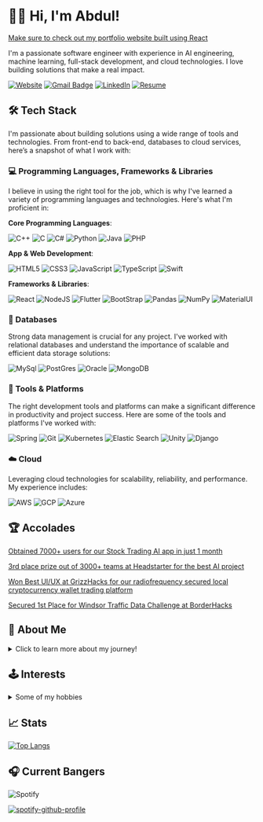 # 👋🏽 Hi, I'm Abdul!

[Make sure to check out my portfolio website built using React](https://abdularif.me) 

I'm a passionate software engineer with experience in AI engineering, machine learning, full-stack development, and cloud technologies. I love building solutions that make a real impact.

<!-- [![E-Mail](https://img.shields.io/badge/email-reveal-2a8?style=for-the-badge&logo=gmail&logoColor=white)](https://mailhide.io/e/3JzSZnHC)-->
[![Website](https://img.shields.io/website?down_color=lightgrey&down_message=offline&style=for-the-badge&up_color=green&up_message=online&url=https%3A%2F%2Fabdularif.me/%2F)](https://abdularif.me/)
[![Gmail Badge](https://img.shields.io/badge/abdularif0705-c14438?style=for-the-badge&logo=Gmail&logoColor=white&link=mailto:abdul.arif0705@gmail.com)](mailto:abdul.arif0705@gmail.com)
[![LinkedIn](https://img.shields.io/badge/abdularif0705-0077B5?style=for-the-badge&logo=linkedin&logoColor=white)](https://www.linkedin.com/in/abdularif0705)
[![Resume](https://img.shields.io/badge/Resume-gray?style=for-the-badge&logo=adobeacrobatreader&logoColor=EC1C24)](https://www.dropbox.com/scl/fi/887xmwe1l0ri9ragsz5l7/Abdul_Arif_Resume.pdf?rlkey=m1u5o12v4890hhkhzeozc26xs&dl=0)

## 🛠 Tech Stack

I'm passionate about building solutions using a wide range of tools and technologies. From front-end to back-end, databases to cloud services, here’s a snapshot of what I work with:

### 💻 Programming Languages, Frameworks & Libraries

I believe in using the right tool for the job, which is why I've learned a variety of programming languages and technologies. Here's what I'm proficient in:

**Core Programming Languages**:

![C++](https://img.shields.io/badge/C%2B%2B-00599C?style=for-the-badge&logo=c%2B%2B&logoColor=white)
![C](https://img.shields.io/badge/c-%2300599C.svg?style=for-the-badge&logo=c&logoColor=white)
![C#](https://img.shields.io/badge/c%23-%23239120.svg?style=for-the-badge&logo=c-sharp&logoColor=white)
![Python](https://img.shields.io/badge/python-3670A0?style=for-the-badge&logo=python&logoColor=ffdd54)
![Java](https://img.shields.io/badge/Java-ED8B00?style=for-the-badge&logo=java&logoColor=white)
![PHP](https://img.shields.io/badge/PHP-777BB4?style=for-the-badge&logo=php&logoColor=white)
<!-- ![Dart](https://img.shields.io/badge/dart-%230175C2.svg?style=for-the-badge&logo=dart&logoColor=white) -->
<!-- ![Latex](https://img.shields.io/badge/LaTeX-47A141?style=for-the-badge&logo=LaTeX&logoColor=white) -->
<!-- ![LaTeX](https://img.shields.io/badge/latex-%23008080.svg?style=for-the-badge&logo=latex&logoColor=white) -->
<!-- ![Lua](https://img.shields.io/badge/lua-%232C2D72.svg?style=for-the-badge&logo=lua&logoColor=white)  -->


**App & Web Development**: 

![HTML5](https://img.shields.io/badge/html5-%23E34F26.svg?style=for-the-badge&logo=html5&logoColor=white)
![CSS3](https://img.shields.io/badge/css3-%231572B6.svg?style=for-the-badge&logo=css3&logoColor=white)
![JavaScript](https://img.shields.io/badge/javascript-%23323330.svg?style=for-the-badge&logo=javascript&logoColor=%23F7DF1E) <!-- ![JavaScript](https://img.shields.io/badge/JavaScript-F7DF1E?style=for-the-badge&logo=javascript&logoColor=black) -->
![TypeScript](https://img.shields.io/badge/TypeScript-007ACC?style=for-the-badge&logo=typescript&logoColor=white)
![Swift](https://img.shields.io/badge/Swift-FA7343?style=for-the-badge&logo=swift&logoColor=white)

**Frameworks & Libraries**: 

![React](https://img.shields.io/badge/React-20232A?style=for-the-badge&logo=react&logoColor=61DAFB)
![NodeJS](https://img.shields.io/badge/node.js-6DA55F?style=for-the-badge&logo=node.js&logoColor=white)
![Flutter](https://img.shields.io/badge/Flutter-%2302569B.svg?style=for-the-badge&logo=Flutter&logoColor=white)
![BootStrap](https://img.shields.io/badge/Bootstrap-563D7C?style=for-the-badge&logo=bootstrap&logoColor=white)
![Pandas](https://img.shields.io/badge/pandas-%23150458.svg?style=for-the-badge&logo=pandas&logoColor=white)
![NumPy](https://img.shields.io/badge/numpy-%23013243.svg?style=for-the-badge&logo=numpy&logoColor=white)
![MaterialUI](https://img.shields.io/badge/Material--UI-0081CB?style=for-the-badge&logo=material-ui&logoColor=white)
<!-- ![Flask](https://img.shields.io/badge/flask-%23000.svg?style=for-the-badge&logo=flask&logoColor=white) -->
<!-- ![NPM](https://img.shields.io/badge/NPM-%23000000.svg?style=for-the-badge&logo=npm&logoColor=white) --> 
<!-- ![Yarn](https://img.shields.io/badge/yarn-%232C8EBB.svg?style=for-the-badge&logo=yarn&logoColor=white) -->
<!-- ![Fastify](https://img.shields.io/badge/fastify-%23000000.svg?style=for-the-badge&logo=fastify&logoColor=white)![Heroku](https://img.shields.io/badge/heroku-%23430098.svg?style=for-the-badge&logo=heroku&logoColor=white) -->
<!-- ![NextJS](https://img.shields.io/badge/Next-black?style=for-the-badge&logo=next.js&logoColor=white) -->


### 💾 Databases
Strong data management is crucial for any project. I've worked with relational databases and understand the importance of scalable and efficient data storage solutions:

![MySql](https://img.shields.io/badge/MySQL-00000F?style=for-the-badge&logo=mysql&logoColor=white)
![PostGres](https://img.shields.io/badge/PostgreSQL-316192?style=for-the-badge&logo=postgresql&logoColor=white)
![Oracle](https://img.shields.io/badge/Oracle-F80000?style=for-the-badge&logo=Oracle&logoColor=white)
![MongoDB](https://img.shields.io/badge/MongoDB-4EA94B?style=for-the-badge&logo=mongodb&logoColor=white)
<!-- ![MariaDB](https://img.shields.io/badge/MariaDB-003545?style=for-the-badge&logo=mariadb&logoColor=white) -->

<!--
### AI
![Dialogflow](https://img.shields.io/badge/dialogflow-FF9800?style=for-the-badge&logo=dialogflow&logoColor=white)
-->

### 🧰 Tools & Platforms
The right development tools and platforms can make a significant difference in productivity and project success. Here are some of the tools and platforms I've worked with:

![Spring](https://img.shields.io/badge/Spring-6DB33F?style=for-the-badge&logo=spring&logoColor=white)
![Git](https://img.shields.io/badge/Git-F05032?style=for-the-badge&logo=git&logoColor=white)
![Kubernetes](https://img.shields.io/badge/kubernetes-%23326ce5.svg?style=for-the-badge&logo=kubernetes&logoColor=white)
![Elastic Search](https://img.shields.io/badge/Elastic_Search-005571?style=for-the-badge&logo=elasticsearch&logoColor=white) 
![Unity](https://img.shields.io/badge/unity-%23000000.svg?style=for-the-badge&logo=unity&logoColor=white)
![Django](https://img.shields.io/badge/Django-092E20?style=for-the-badge&logo=django&logoColor=white)
<!-- ![Neo4j](https://img.shields.io/badge/Neo4j-018bff?style=for-the-badge&logo=neo4j&logoColor=white) -->


### ☁️ Cloud
Leveraging cloud technologies for scalability, reliability, and performance. My experience includes:

![AWS](https://img.shields.io/badge/Amazon_AWS-232F3E?style=for-the-badge&logo=amazon-aws&logoColor=white)
![GCP](https://img.shields.io/badge/Google_Cloud-4285F4?style=for-the-badge&logo=google-cloud&logoColor=white) <!-- ![Kubernetes](https://img.shields.io/badge/kubernetes-%23326ce5.svg?style=for-the-badge&logo=kubernetes&logoColor=white) -->
![Azure](https://img.shields.io/badge/microsoft%20azure-0089D6?style=for-the-badge&logo=microsoft-azure&logoColor=white)
<!--![Twilio](https://img.shields.io/badge/Twilio-F22F46?style=for-the-badge&logo=Twilio&logoColor=white)-->

<!-- ### Blockchain Tech -->
<!-- ![Ethereum](https://img.shields.io/badge/Ethereum-3C3C3D?style=for-the-badge&logo=Ethereum&logoColor=white) -->



## 🏆 Accolades
[Obtained 7000+ users for our Stock Trading AI app in just 1 month](https://github.com/Ahthe/TradeWise)

[3rd place prize out of 3000+ teams at Headstarter for the best AI project](https://github.com/Ahthe/Amplifier-AI) 

[Won Best UI/UX at GrizzHacks for our radiofrequency secured local cryptocurrency wallet trading platform](https://devpost.com/software/wavewallet) 

[Secured 1st Place for Windsor Traffic Data Challenge at BorderHacks](https://devpost.com/software/cyber-traffic-data)


## 📝 About Me

<details> 
    <summary>Click to learn more about my journey!</summary>
    <br>

Currently, I work as a Software Engineer at Dayforce (Ceridian), I am part of the Web Platform team creating React components for the app and switching our code base from legacy Dojo code to React for optimal performance. And enhance our RichTextEditor performance for 5000+ global B2B customers. I also developed a custom AI solution for the RTE leveraging our in-house LLM, replacing the TinyMCE AI plugin by replicating its UI elements (dialog box, buttons, etc.) and functionalities using React, saving Dayforce approximately $52k annually. Currently I'm focused on optimizing JsonForms for Dayforce's AMF Pages project initiative, scheduled for launch in 2025.
    
I graduated from the University of Windsor, with a double major in Computer Science and Business Administration, specializing in Supply Chain and Business Analytics. Throughout my academic journey, I was a Research Software Engineer, Software Engineer Intern (twice), and Teaching Assistant (twice).

Previously as a Research Software Engineer at the University of Windsor, I have engineered a pivotal MATLAB machine vision algorithm for Krown, crucial for detecting and assessing vehicle rust corrosion. Utilizing RGB to HSI colour conversion and pixel thresholding, this tool opened new avenues for evaluating rust protection products' efficacy, a capability previously unattainable. My contributions also supported a university research thesis, aiding Krown in validating its products. I deconstructed this critical MATLAB algorithm into C++ and developed an iOS app with Swift, enabling rust assessments directly from iPhones and enhancing field evaluation efficiency. I also developed a Python application for advanced corrosion detection, streamlining the assessment process for vehicle rust analysis. The application features an intuitive GUI for image processing and key metrics calculation, including rust percentage and area.

I'm also a Full Stack Developer at Haadi Solutions Inc., a dynamic startup where I led the development of a React application for a health clinic in the United States. This resulted in an increase in online appointment bookings by 30%. I enhanced the UI/UX for improved navigation and responsiveness, elevating user engagement. I leveraged NodeMailer for multi-factor authentication to secure the application and utilized Azure for robust database management. Furthermore, I integrated Twilio to facilitate seamless SMS and voice communications, improving patient engagement and streamlining appointment notifications. 

During my Software Engineer Internship at TD, I rebuilt a Java automation engine used by over 50 data engineers, adhering to enterprise standards. I implemented the four pillars of OOP, integrated Spring and Swagger to interact with the Delphix Masking API, and applied the Factory design pattern. I significantly improved test coverage by developing unit tests using Mockito/JUnit and utilizing Spring for dependency injection from 70% to 90%. I onboarded new Software Engineers, explaining the Java code for the Delphix API automation masking engine. I also engineered a Java SSL certificate verification bypass for secure HTTPS API calls, strengthening data security protocols without compromising functionality.

At OceanSource Technologies, as a Software Developer intern, I managed the transfer of medical data to a secure SQL database on AWS. This task included enhancing performance and security features, such as data encryption and access control. Additionally, I was responsible for monitoring and adjusting AWS RDS instances, ensuring data integrity and efficient database performance. My duties also involved setting up regular data backups and performing routine database maintenance. 

As a Teaching Assistant (TA) for the Data Structures and Algorithms course, I guided students in implementing efficient algorithms using Java. I have strengthened my technical skills through side projects, internships, and roles as a Code Sensei at Code Ninja, and a Teaching Assistant for Computer Networks. At GrizzHacks my team won Best UI/UX out of 30+ teams; at BorderHacks, my team secured first place out of 50+ competing teams for the Traffic Data Challenge.

Driven by my passion for leveraging technology to address real-world challenges, I eagerly seek opportunities to grow as a developer. With strong communication, teamwork, and problem-solving skills, I excel in collaborative environments and consistently deliver high-quality results.

</details>

<h2>🕹️ Interests</h2>
<details><summary>Some of my hobbies</summary>
<ul> 
    <li>🎮 Video Games
<!--         <ul>
        </ul> -->
    </li> 
<!--     <li><details><summary>Fighting 🥊</summary>
        <ul>
        </ul>
    </details></li>  -->
  <li>🥊 MMA</li>
  <li>🧠 Psychology</li>
  <li>📖 Reading</li>
  <li>🏕️ Camping</li>
  <li>🥾 Hiking</li>
  <li>🏊🏼‍♂️ Swimming</li>
  <li>✈️ Traveling</li>
  <li>🚴🏼‍♂️ Biking</li>
  <li>🎣 Fishing</li>
</details>


## 📈 Stats
<!-- ![My GitHub stats](https://github-readme-stats.vercel.app/api?username=abdularif0705&hide_title=true&hide_border=true&show_icons=true&include_all_commits=true&count_private=true&line_height=21&theme=calm) -->
 
[![Top Langs](https://github-readme-stats.vercel.app/api/top-langs/?username=abdularif0705&layout=compact&theme=calm)](https://github.com/abdularif0705/)
<!-- Check out all the themes you guys can use on ur profile with this link -> https://github.com/anuraghazra/github-readme-stats/blob/master/themes/README.md -->
 
<h2>🎧 Current Bangers</h2>

![Spotify](https://img.shields.io/badge/Spotify-1ED760?style=for-the-badge&logo=spotify&logoColor=white)
 
[![spotify-github-profile](https://spotify-github-profile.kittinanx.com/api/view?uid=swaggyabdul&cover_image=true&theme=novatorem&bar_color=53b14f&bar_color_cover=true)](https://spotify-github-profile.vercel.app/api/view?uid=swaggyabdul&redirect=true)

<!-- ![visitors](https://visitor-badge.glitch.me/badge?page_id=abdularif0705.abdularif0705&left_color=green&right_color=red)-->
<!-- ![Visitor Count](https://visitor-badge-reloaded.herokuapp.com/badge?page_id=abdularif0705.abdularif0705&color=00cf00&style=for-the-badge)  -->
